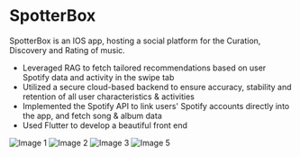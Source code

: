 # SpotterBox
SpotterBox is an IOS app, hosting a social platform for the Curation, Discovery and Rating of music.
* Leveraged RAG to fetch tailored recommendations based on user Spotify data and activity in the swipe tab
* Utilized a secure cloud-based backend to ensure accuracy, stability and retention of all user characteristics & activities
* Implemented the Spotify API to link users' Spotify accounts directly into the app, and fetch song & album data
* Used Flutter to develop a beautiful front end 


![Image 1](assets/IMG_0113.png)
![Image 2](assets/IMG_0114.png)
![Image 3](assets/IMG_0115.png)
![Image 5](assets/IMG_0117.png)
